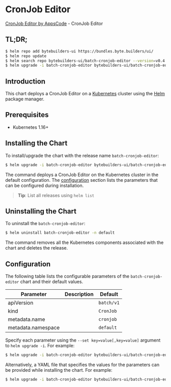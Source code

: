 # CronJob Editor

[CronJob Editor by AppsCode](https://byte.builders) - CronJob Editor

## TL;DR;

```bash
$ helm repo add bytebuilders-ui https://bundles.byte.builders/ui/
$ helm repo update
$ helm search repo bytebuilders-ui/batch-cronjob-editor --version=v0.4.15
$ helm upgrade -i batch-cronjob-editor bytebuilders-ui/batch-cronjob-editor -n default --create-namespace --version=v0.4.15
```

## Introduction

This chart deploys a CronJob Editor on a [Kubernetes](http://kubernetes.io) cluster using the [Helm](https://helm.sh) package manager.

## Prerequisites

- Kubernetes 1.16+

## Installing the Chart

To install/upgrade the chart with the release name `batch-cronjob-editor`:

```bash
$ helm upgrade -i batch-cronjob-editor bytebuilders-ui/batch-cronjob-editor -n default --create-namespace --version=v0.4.15
```

The command deploys a CronJob Editor on the Kubernetes cluster in the default configuration. The [configuration](#configuration) section lists the parameters that can be configured during installation.

> **Tip**: List all releases using `helm list`

## Uninstalling the Chart

To uninstall the `batch-cronjob-editor`:

```bash
$ helm uninstall batch-cronjob-editor -n default
```

The command removes all the Kubernetes components associated with the chart and deletes the release.

## Configuration

The following table lists the configurable parameters of the `batch-cronjob-editor` chart and their default values.

|     Parameter      | Description |        Default        |
|--------------------|-------------|-----------------------|
| apiVersion         |             | <code>batch/v1</code> |
| kind               |             | <code>CronJob</code>  |
| metadata.name      |             | <code>cronjob</code>  |
| metadata.namespace |             | <code>default</code>  |


Specify each parameter using the `--set key=value[,key=value]` argument to `helm upgrade -i`. For example:

```bash
$ helm upgrade -i batch-cronjob-editor bytebuilders-ui/batch-cronjob-editor -n default --create-namespace --version=v0.4.15 --set apiVersion=batch/v1
```

Alternatively, a YAML file that specifies the values for the parameters can be provided while
installing the chart. For example:

```bash
$ helm upgrade -i batch-cronjob-editor bytebuilders-ui/batch-cronjob-editor -n default --create-namespace --version=v0.4.15 --values values.yaml
```
